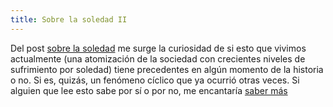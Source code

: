 ```yaml
---
title: Sobre la soledad II
---
```


Del post [sobre la soledad](/es/2023/11/16/on-loneliness.html) me surge la curiosidad de si esto que vivimos actualmente (una atomización de la sociedad con crecientes niveles de sufrimiento por soledad) tiene precedentes en algún momento de la historia o no. Si es, quizás, un fenómeno cíclico que ya ocurrió otras veces. Si alguien que lee esto sabe por sí o por no, me encantaría [saber más](/es/contacto)